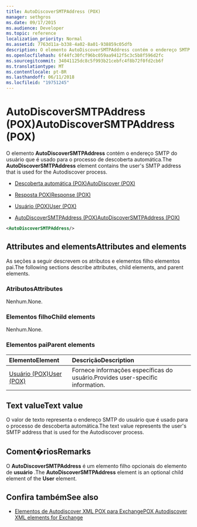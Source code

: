 ```yaml
---
title: AutoDiscoverSMTPAddress (POX)
manager: sethgros
ms.date: 09/17/2015
ms.audience: Developer
ms.topic: reference
localization_priority: Normal
ms.assetid: 7763d11a-b338-4a02-8a01-938859c05dfb
description: O elemento AutoDiscoverSMTPAddress contém o endereço SMTP do usuário que é usado para o processo de descoberta automática.
ms.openlocfilehash: 6f44fc30fcf96bc059aa9412f5c3c5b8f596d2fc
ms.sourcegitcommit: 34041125dc8c5f993b21cebfc4f8b72f0fd2cb6f
ms.translationtype: MT
ms.contentlocale: pt-BR
ms.lasthandoff: 06/11/2018
ms.locfileid: "19751245"
---
```

# <a name="autodiscoversmtpaddress-pox"></a><span data-ttu-id="c5868-103">AutoDiscoverSMTPAddress (POX)</span><span class="sxs-lookup"><span data-stu-id="c5868-103">AutoDiscoverSMTPAddress (POX)</span></span>

<span data-ttu-id="c5868-104">O elemento **AutoDiscoverSMTPAddress** contém o endereço SMTP do usuário que é usado para o processo de descoberta automática.</span><span class="sxs-lookup"><span data-stu-id="c5868-104">The **AutoDiscoverSMTPAddress** element contains the user's SMTP address that is used for the Autodiscover process.</span></span> 
  
- [<span data-ttu-id="c5868-105">Descoberta automática (POX)</span><span class="sxs-lookup"><span data-stu-id="c5868-105">AutoDiscover (POX)</span></span>](autodiscover-pox.md)
  
- [<span data-ttu-id="c5868-106">Resposta POX)</span><span class="sxs-lookup"><span data-stu-id="c5868-106">Response (POX)</span></span>](response-pox.md)
  
- [<span data-ttu-id="c5868-107">Usuário (POX)</span><span class="sxs-lookup"><span data-stu-id="c5868-107">User (POX)</span></span>](user-pox.md)
  
- [<span data-ttu-id="c5868-108">AutoDiscoverSMTPAddress (POX)</span><span class="sxs-lookup"><span data-stu-id="c5868-108">AutoDiscoverSMTPAddress (POX)</span></span>](autodiscoversmtpaddress-pox.md)
  
```XML
<AutoDiscoverSMTPAddress/>
```

## <a name="attributes-and-elements"></a><span data-ttu-id="c5868-109">Attributes and elements</span><span class="sxs-lookup"><span data-stu-id="c5868-109">Attributes and elements</span></span>

<span data-ttu-id="c5868-110">As seções a seguir descrevem os atributos e elementos filho elementos pai.</span><span class="sxs-lookup"><span data-stu-id="c5868-110">The following sections describe attributes, child elements, and parent elements.</span></span>
  
### <a name="attributes"></a><span data-ttu-id="c5868-111">Atributos</span><span class="sxs-lookup"><span data-stu-id="c5868-111">Attributes</span></span>

<span data-ttu-id="c5868-112">Nenhum.</span><span class="sxs-lookup"><span data-stu-id="c5868-112">None.</span></span>
  
### <a name="child-elements"></a><span data-ttu-id="c5868-113">Elementos filho</span><span class="sxs-lookup"><span data-stu-id="c5868-113">Child elements</span></span>

<span data-ttu-id="c5868-114">Nenhum.</span><span class="sxs-lookup"><span data-stu-id="c5868-114">None.</span></span>
  
### <a name="parent-elements"></a><span data-ttu-id="c5868-115">Elementos pai</span><span class="sxs-lookup"><span data-stu-id="c5868-115">Parent elements</span></span>

|<span data-ttu-id="c5868-116">**Elemento**</span><span class="sxs-lookup"><span data-stu-id="c5868-116">**Element**</span></span>|<span data-ttu-id="c5868-117">**Descrição**</span><span class="sxs-lookup"><span data-stu-id="c5868-117">**Description**</span></span>|
|:-----|:-----|
|[<span data-ttu-id="c5868-118">Usuário (POX)</span><span class="sxs-lookup"><span data-stu-id="c5868-118">User (POX)</span></span>](user-pox.md) <br/> |<span data-ttu-id="c5868-119">Fornece informações específicas do usuário.</span><span class="sxs-lookup"><span data-stu-id="c5868-119">Provides user-specific information.</span></span>  <br/> |
   
## <a name="text-value"></a><span data-ttu-id="c5868-120">Text value</span><span class="sxs-lookup"><span data-stu-id="c5868-120">Text value</span></span>

<span data-ttu-id="c5868-121">O valor de texto representa o endereço SMTP do usuário que é usado para o processo de descoberta automática.</span><span class="sxs-lookup"><span data-stu-id="c5868-121">The text value represents the user's SMTP address that is used for the Autodiscover process.</span></span>
  
## <a name="remarks"></a><span data-ttu-id="c5868-122">Coment�rios</span><span class="sxs-lookup"><span data-stu-id="c5868-122">Remarks</span></span>

<span data-ttu-id="c5868-123">O **AutoDiscoverSMTPAddress** é um elemento filho opcionais do elemento de **usuário** .</span><span class="sxs-lookup"><span data-stu-id="c5868-123">The **AutoDiscoverSMTPAddress** element is an optional child element of the **User** element.</span></span> 
  
## <a name="see-also"></a><span data-ttu-id="c5868-124">Confira também</span><span class="sxs-lookup"><span data-stu-id="c5868-124">See also</span></span>

- [<span data-ttu-id="c5868-125">Elementos de Autodiscover XML POX para Exchange</span><span class="sxs-lookup"><span data-stu-id="c5868-125">POX Autodiscover XML elements for Exchange</span></span>](pox-autodiscover-xml-elements-for-exchange.md)

